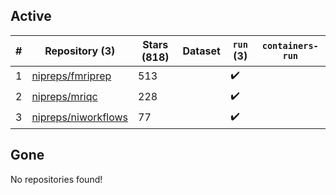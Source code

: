 ## Active
| # | Repository (3) | Stars (818) | Dataset | `run` (3) | `containers-run` |
| --- | --- | --- | --- | --- | --- |
| 1 | [nipreps/fmriprep](https://github.com/nipreps/fmriprep) | 513 |  | :heavy_check_mark: |  |
| 2 | [nipreps/mriqc](https://github.com/nipreps/mriqc) | 228 |  | :heavy_check_mark: |  |
| 3 | [nipreps/niworkflows](https://github.com/nipreps/niworkflows) | 77 |  | :heavy_check_mark: |  |

## Gone
No repositories found!
